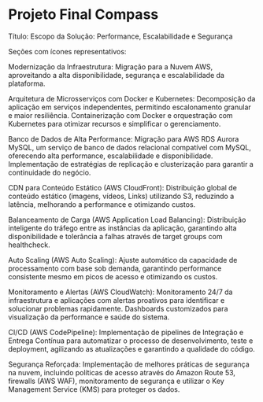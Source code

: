 # Projeto Final Compass

Título: Escopo da Solução: Performance, Escalabilidade e Segurança

Seções com ícones representativos:

Modernização da Infraestrutura: Migração para a Nuvem AWS, aproveitando a alta disponibilidade, segurança e escalabilidade da plataforma.

Arquitetura de Microsserviços com Docker e Kubernetes: Decomposição da aplicação em serviços independentes, permitindo escalonamento granular e maior resiliência. Containerização com Docker e orquestração com Kubernetes para otimizar recursos e simplificar o gerenciamento.

Banco de Dados de Alta Performance: Migração para AWS RDS Aurora MySQL, um serviço de banco de dados relacional compatível com MySQL, oferecendo alta performance, escalabilidade e disponibilidade. Implementação de estratégias de replicação e clusterização para garantir a continuidade do negócio.

CDN para Conteúdo Estático (AWS CloudFront): Distribuição global de conteúdo estático (imagens, vídeos, Links) utilizando S3, reduzindo a latência, melhorando a performance e otimizando custos.

Balanceamento de Carga (AWS Application Load Balancing): Distribuição inteligente do tráfego entre as instâncias da aplicação, garantindo alta disponibilidade e tolerância a falhas através de target groups com healthcheck.

Auto Scaling (AWS Auto Scaling): Ajuste automático da capacidade de processamento com base sob demanda, garantindo performance consistente mesmo em picos de acesso e otimizando os custos.

Monitoramento e Alertas (AWS CloudWatch): Monitoramento 24/7 da infraestrutura e aplicações com alertas proativos para identificar e solucionar problemas rapidamente. Dashboards customizados para visualização da performance e saúde do sistema.

CI/CD (AWS CodePipeline): Implementação de pipelines de Integração e Entrega Contínua para automatizar o processo de desenvolvimento, teste e deployment, agilizando as atualizações e garantindo a qualidade do código.

Segurança Reforçada: Implementação de melhores práticas de segurança na nuvem, incluindo políticas de acesso através do Amazon Route 53, firewalls (AWS WAF), monitoramento de segurança e utilizar o Key Management Service (KMS) para proteger os dados.
